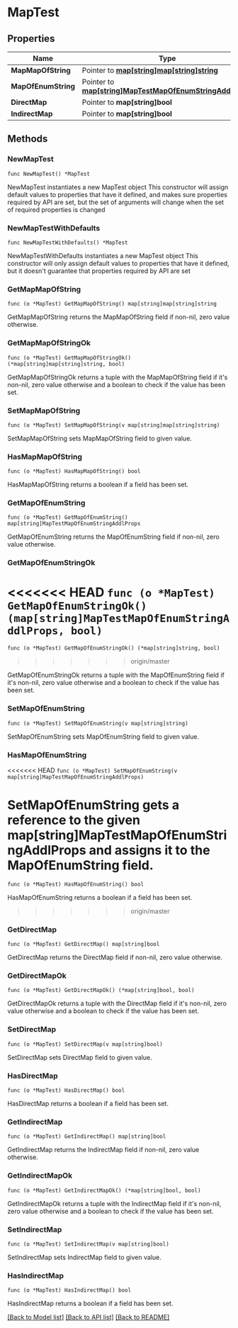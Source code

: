 # MapTest

## Properties

Name | Type | Description | Notes
------------ | ------------- | ------------- | -------------
**MapMapOfString** | Pointer to [**map[string]map[string]string**](map.md) |  | [optional] 
**MapOfEnumString** | Pointer to [**map[string]MapTestMapOfEnumStringAddlProps**](MapTestMapOfEnumStringAddlProps.md) |  | [optional] 
**DirectMap** | Pointer to **map[string]bool** |  | [optional] 
**IndirectMap** | Pointer to **map[string]bool** |  | [optional] 

## Methods

### NewMapTest

`func NewMapTest() *MapTest`

NewMapTest instantiates a new MapTest object
This constructor will assign default values to properties that have it defined,
and makes sure properties required by API are set, but the set of arguments
will change when the set of required properties is changed

### NewMapTestWithDefaults

`func NewMapTestWithDefaults() *MapTest`

NewMapTestWithDefaults instantiates a new MapTest object
This constructor will only assign default values to properties that have it defined,
but it doesn't guarantee that properties required by API are set

### GetMapMapOfString

`func (o *MapTest) GetMapMapOfString() map[string]map[string]string`

GetMapMapOfString returns the MapMapOfString field if non-nil, zero value otherwise.

### GetMapMapOfStringOk

`func (o *MapTest) GetMapMapOfStringOk() (*map[string]map[string]string, bool)`

GetMapMapOfStringOk returns a tuple with the MapMapOfString field if it's non-nil, zero value otherwise
and a boolean to check if the value has been set.

### SetMapMapOfString

`func (o *MapTest) SetMapMapOfString(v map[string]map[string]string)`

SetMapMapOfString sets MapMapOfString field to given value.

### HasMapMapOfString

`func (o *MapTest) HasMapMapOfString() bool`

HasMapMapOfString returns a boolean if a field has been set.

### GetMapOfEnumString

`func (o *MapTest) GetMapOfEnumString() map[string]MapTestMapOfEnumStringAddlProps`

GetMapOfEnumString returns the MapOfEnumString field if non-nil, zero value otherwise.

### GetMapOfEnumStringOk

<<<<<<< HEAD
`func (o *MapTest) GetMapOfEnumStringOk() (map[string]MapTestMapOfEnumStringAddlProps, bool)`
=======
`func (o *MapTest) GetMapOfEnumStringOk() (*map[string]string, bool)`
>>>>>>> origin/master

GetMapOfEnumStringOk returns a tuple with the MapOfEnumString field if it's non-nil, zero value otherwise
and a boolean to check if the value has been set.

### SetMapOfEnumString

`func (o *MapTest) SetMapOfEnumString(v map[string]string)`

SetMapOfEnumString sets MapOfEnumString field to given value.

### HasMapOfEnumString

<<<<<<< HEAD
`func (o *MapTest) SetMapOfEnumString(v map[string]MapTestMapOfEnumStringAddlProps)`

SetMapOfEnumString gets a reference to the given map[string]MapTestMapOfEnumStringAddlProps and assigns it to the MapOfEnumString field.
=======
`func (o *MapTest) HasMapOfEnumString() bool`

HasMapOfEnumString returns a boolean if a field has been set.
>>>>>>> origin/master

### GetDirectMap

`func (o *MapTest) GetDirectMap() map[string]bool`

GetDirectMap returns the DirectMap field if non-nil, zero value otherwise.

### GetDirectMapOk

`func (o *MapTest) GetDirectMapOk() (*map[string]bool, bool)`

GetDirectMapOk returns a tuple with the DirectMap field if it's non-nil, zero value otherwise
and a boolean to check if the value has been set.

### SetDirectMap

`func (o *MapTest) SetDirectMap(v map[string]bool)`

SetDirectMap sets DirectMap field to given value.

### HasDirectMap

`func (o *MapTest) HasDirectMap() bool`

HasDirectMap returns a boolean if a field has been set.

### GetIndirectMap

`func (o *MapTest) GetIndirectMap() map[string]bool`

GetIndirectMap returns the IndirectMap field if non-nil, zero value otherwise.

### GetIndirectMapOk

`func (o *MapTest) GetIndirectMapOk() (*map[string]bool, bool)`

GetIndirectMapOk returns a tuple with the IndirectMap field if it's non-nil, zero value otherwise
and a boolean to check if the value has been set.

### SetIndirectMap

`func (o *MapTest) SetIndirectMap(v map[string]bool)`

SetIndirectMap sets IndirectMap field to given value.

### HasIndirectMap

`func (o *MapTest) HasIndirectMap() bool`

HasIndirectMap returns a boolean if a field has been set.


[[Back to Model list]](../README.md#documentation-for-models) [[Back to API list]](../README.md#documentation-for-api-endpoints) [[Back to README]](../README.md)


